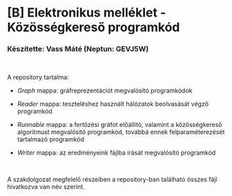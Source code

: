 # [B] Elektronikus melléklet - Közösségkereső programkód

### Készítette: Vass Máté (Neptun: GEVJ5W)

<br>

A repository tartalma:

- *Graph* mappa: gráfreprezentációt megvalósító programkódok

- *Reader* mappa: teszteléshez használt hálózatok beolvasását végző programkód

- *Runnable* mappa: a fertőzési gráfot előállító, valamint a közösségkereső algoritmust megvalósító programkód, továbbá ennek felparaméterezését tartalmazó programkód

- *Writer* mappa: az eredményeink fájlba írását megvalósító programkód

<br>

A szakdolgozat megfelelő részeiben a repository-ban található összes fájl hivatkozva van név szerint.
